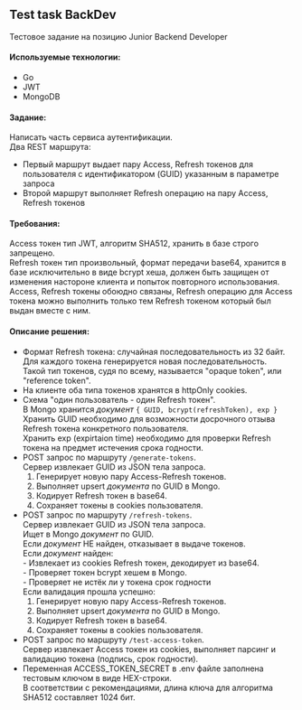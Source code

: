 
## Test task BackDev
Тестовое задание на позицию Junior Backend Developer

#### Используемые технологии:
<ul>
<li>Go</li>
<li>JWT</li>
<li>MongoDB</li>
</ul>

#### Задание:
Написать часть сервиса аутентификации.</br>
Два REST маршрута:</br>
<ul>
<li>Первый маршрут выдает пару Access, Refresh токенов для пользователя с идентификатором (GUID) указанным в параметре запроса</li>
<li>Второй маршрут выполняет Refresh операцию на пару Access, Refresh токенов</li>
</ul>

#### Требования:
Access токен тип JWT, алгоритм SHA512, хранить в базе строго запрещено.</br>
Refresh токен тип произвольный, формат передачи base64, хранится в базе исключительно в виде bcrypt хеша, должен быть защищен от изменения настороне клиента и попыток повторного использования.</br>
Access, Refresh токены обоюдно связаны, Refresh операцию для Access токена можно выполнить только тем Refresh токеном который был выдан вместе с ним.

#### Описание решения:
<ul>
    <li>
    Формат Refresh токена: случайная последовательность из 32 байт.</br>
    Для каждого токена генерируется новая последовательность.</br>
    Такой тип токенов, судя по всему, называется "opaque token", или "reference token".</br>
    </li>
    <li>На клиенте оба типа токенов хранятся в httpOnly cookies.</li>
    <li>Схема "один пользователь - один Refresh токен".</br>
    В Mongo хранится <em>документ</em> <code>{ GUID, bcrypt(refreshToken), exp }</code></br>
    Хранить GUID необходимо для возможности досрочного отзыва Refresh токена конкретного пользователя.</br>
    Хранить exp (expirtaion time) необходимо для проверки Refresh токена на предмет истечения срока годности.</li>
    <li>POST запрос по маршруту <code>/generate-tokens</code>.</br> 
    Сервер извлекает GUID из JSON тела запроса.</br>
        <ol>
            <li>Генерирует новую пару Access-Refresh токенов.</li>
            <li>Выполняет upsert <em>документа</em> по GUID в Mongo.</li>
            <li>Кодирует Refresh токен в base64.</li>
            <li>Сохраняет токены в cookies пользователя.</li>
        </ol>
    </li>
    <li>POST запрос по маршруту <code>/refresh-tokens</code>.</br>
    Сервер извлекает GUID из JSON тела запроса.</br>
    Ищет в Mongo <em>документ</em> по GUID.</br>
    Если <em>документ</em> НЕ найден, отказывает в выдаче токенов.</br>
    Если <em>документ</em> найден:</br>
    - Извлекает из cookies Refresh токен, декодирует из base64.</br> 
    - Проверяет токен bcrypt хешем в Mongo.</br>
    - Проверяет не истёк ли у токена срок годности</br>
    Если валидация прошла успешно:
        <ol>
            <li>Генерирует новую пару Access-Refresh токенов.</li>
            <li>Выполняет upsert <em>документа</em> по GUID в Mongo.</li>
            <li>Кодирует Refresh токен в base64.</li>
            <li>Сохраняет токены в cookies пользователя.</li>
        </ol>
    </li>
    <li>POST запрос по маршруту <code>/test-access-token</code>.</br>
    Сервер извлекает Access токен из cookies, выполняет парсинг и валидацию токена (подпись, срок годности).
    </li>
    <li>
    Переменная ACCESS_TOKEN_SECRET в .env файле заполнена тестовым ключом в виде HEX-строки.</br>
    В соответствии с рекомендациями, длина ключа для алгоритма SHA512 составляет 1024 бит.
    </li>
</ul>